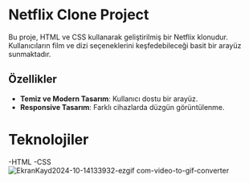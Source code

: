 # Netflix Clone Project

Bu proje, HTML ve CSS kullanarak geliştirilmiş bir Netflix klonudur. Kullanıcıların film ve dizi seçeneklerini keşfedebileceği basit bir arayüz sunmaktadır.

## Özellikler

- **Temiz ve Modern Tasarım**: Kullanıcı dostu bir arayüz.
- **Responsive Tasarım**: Farklı cihazlarda düzgün görüntülenme.

# Teknolojiler
-HTML
-CSS
![EkranKayd2024-10-14133932-ezgif com-video-to-gif-converter](https://github.com/user-attachments/assets/b383339c-3823-4827-b678-ffbf854eb0d6)
